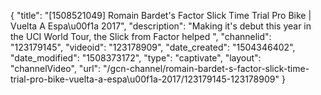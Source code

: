 {
    "title": "[1508521049] Romain Bardet's Factor Slick Time Trial Pro Bike | Vuelta A Espa\u00f1a 2017",
    "description": "Making it's debut this year in the UCI World Tour, the Slick from Factor helped ",
    "channelid": "123179145",
    "videoid": "123178909",
    "date_created": "1504346402",
    "date_modified": "1508373172",
    "type": "captivate",
    "layout": "channelVideo",
    "url": "\/gcn-channel\/romain-bardet-s-factor-slick-time-trial-pro-bike-vuelta-a-espa\u00f1a-2017\/123179145-123178909"
}